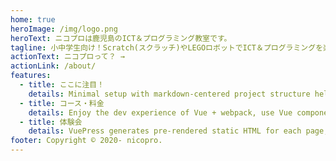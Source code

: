 ```yaml
---
home: true
heroImage: /img/logo.png
heroText: ニコプロは鹿児島のICT＆プログラミング教室です。
tagline: 小中学生向け！Scratch(スクラッチ)やLEGOロボットでICT＆プログラミングを楽しく学ぼう！
actionText: ニコプロって？ →
actionLink: /about/
features:
  - title: ここに注目！
    details: Minimal setup with markdown-centered project structure helps you focus on writing.
  - title: コース・料金
    details: Enjoy the dev experience of Vue + webpack, use Vue components in markdown, and develop custom themes with Vue.
  - title: 体験会
    details: VuePress generates pre-rendered static HTML for each page, and runs as an SPA once a page is loaded.
footer: Copyright © 2020- nicopro.
---
```



